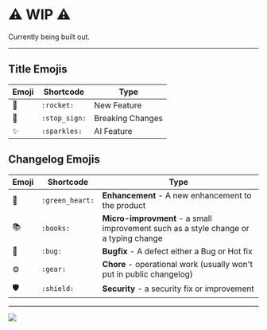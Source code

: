 <!--@@joggrdoc@@-->
<!-- @joggr:version(v1):end -->
<!-- @joggr:warning:start -->
<!-- 
  _   _   _    __        __     _      ____    _   _   ___   _   _    ____     _   _   _ 
 | | | | | |   \ \      / /    / \    |  _ \  | \ | | |_ _| | \ | |  / ___|   | | | | | |
 | | | | | |    \ \ /\ / /    / _ \   | |_) | |  \| |  | |  |  \| | | |  _    | | | | | |
 |_| |_| |_|     \ V  V /    / ___ \  |  _ <  | |\  |  | |  | |\  | | |_| |   |_| |_| |_|
 (_) (_) (_)      \_/\_/    /_/   \_\ |_| \_\ |_| \_| |___| |_| \_|  \____|   (_) (_) (_)
                                                              
This document is managed by Joggr. Editing this document could break Joggr's core features, i.e. our 
ability to auto-maintain this document. Please use the Joggr editor to edit this document 
(link at bottom of the page).
-->
<!-- @joggr:warning:end -->
# ⚠ WIP ⚠

Currently being built out.

***

## Title Emojis

| Emoji | Shortcode     | Type             |
| ----- | ------------- | ---------------- |
| 🚀    | `:rocket:`    | New Feature      |
| 🛑    | `:stop_sign:` | Breaking Changes |
| ✨     | `:sparkles:`  | AI Feature       |

## Changelog Emojis

| Emoji | Shortcode       | Type                                                                                 |
| ----- | --------------- | ------------------------------------------------------------------------------------ |
| 💚    | `:green_heart:` | **Enhancement** - A new enhancement to the product                                   |
| 📚    | `:books:`       | **Micro-improvment** - a small improvement such as a style change or a typing change |
| 🐛    | `:bug:`         | **Bugfix** - A defect either a Bug or Hot fix                                        |
| ⚙     | `:gear:`        | **Chore** - operational work (usually won't put in public changelog)                 |
| 🛡    | `:shield:`      | **Security** - a security fix or improvement                                         |

<!-- @joggr:editLink(712e8aa3-4a3d-41a4-addd-954bec60c237):start -->
---
<a href="https://app.joggr.io/app/documents/712e8aa3-4a3d-41a4-addd-954bec60c237/edit" alt="Edit doc on Joggr">
  <img src="https://storage.googleapis.com/joggr-public-assets/github/badges/edit-document-badge.svg" />
</a>
<!-- @joggr:editLink(712e8aa3-4a3d-41a4-addd-954bec60c237):end -->
